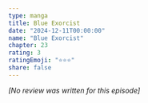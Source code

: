 ```yaml
---
type: manga
title: Blue Exorcist
date: "2024-12-11T00:00:00"
name: "Blue Exorcist"
chapter: 23
rating: 3
ratingEmoji: "⭐️⭐️⭐️"
share: false
---
```


_[No review was written for this episode]_
